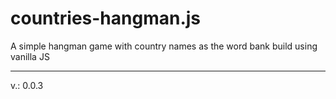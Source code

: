 # countries-hangman.js
A simple hangman game with country names as the word bank build using vanilla JS

---

v.: 0.0.3
